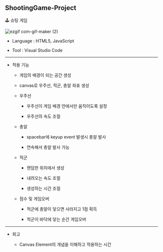 <h2> ShootingGame-Project </h2>
<p> 🕹️ 슈팅 게임<p>

  ![ezgif com-gif-maker (2)](https://user-images.githubusercontent.com/99962500/196479627-e86a8be4-a8ae-4beb-85b6-d3b1d1cc6f16.gif)

- Language : HTML5, JavaScript

- Tool : Visual Studio Code

-----

- 적용 기능

  - 게임의 배경이 되는 공간 생성

  - canvas로 우주선, 적군, 총알 좌표 생성
  
  - 우주선

    - 우주선이 게임 배경 안에서만 움직이도록 설정

    - 우주선의 속도 조절

  - 총알

    - spacebar에 keyup event 발생시 총알 발사

    - 연속해서 총알 발사 가능

  - 적군

    - 랜덤한 위치에서 생성

    - 내려오는 속도 조절

    - 생성하는 시간 조절

  - 점수 및 게임오버

    - 적군에 총알이 닿으면 사라지고 1점 획득

    - 적군이 바닥에 닿는 순간 게임오버
        
-----
  
- 회고

  - Canvas Element의 개념을 이해하고 적용하는 시간
  

